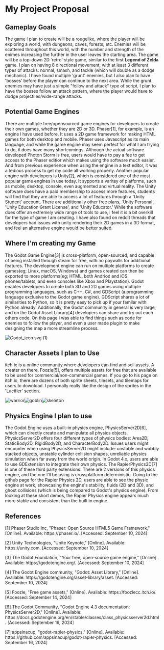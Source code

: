 # My Project Proposal

## Gameplay Goals
<p>The game I plan to create will be a rougelike, where the player will be exploring a world, with dungeons, caves, forests, etc. Enemies will be scattered throughout this world, with the number and strength of the enimes increasing the further in the user leaves the starting area. The game will be a top-down 2D 'retro' style game, similar to the first <b>Legend of Zelda</b> game. I plan on having 8 directional movement, with at least 3 different types of attacks: normal, smash, and tackle (which will double as a dodge mechanic). I have found multiple 'grunt' enemies, but I also plan to have 'bosses' before the player can continue to the next area. While the grunt enemies may have just a simple "follow and attack" type of script, I plan to have the bosses follow an attack pattern, where the player would have to dodge projectiles/wide-range attacks.</p>

## Potential Game Engines
<p>There are multiple free/opensourced game engines for developers to create their own games, whether they are 2D or 3D. Phaser[1], for example, is an engine I have used before. It uses a 2D game framework for making HTML games for both desktop and mobile. Phaser uses Javascript as its main language, and while the game engine may seem perfect for what I am trying to do, it does have many shortcomings. Although the actual software developed Photon Storm is free, users would have to pay a fee to get access to the Phaser editior which makes using the software much easier. And from previous experience when using the engine in a text editor, it was a tedious process to get my code all working properly. Another popular engine with developers is Unity[2], which is considered one of the most popular game engines in use today. It sypports a varitey of platforms, such as mobile, desktop, console, even augmented and virtual reality. The Unity software does have a paid membership to access more features, students will find that they are able to access a lot of features through a 'Unity Student' account. There are additionally other free plans, 'Unity Personal', 'Unity Education Grant License', and 'Unity Educator.' While the software does offer an extremely wide range of tools to use, I feel it is a bit overkill for the type of game I am creating. I have also found on reddit threads that developers had issues with unity rendering their 2D games in a 3D format, and feel an alternative engine would be better suited.</p>

## Where I'm creating my Game
<p>The Godot Game Engine[3] is cross-platform, open-sourced, and capable of being installed through steam for free, with no paywalls for additional features. The development engine can run on multiple platforms to create games(eg; Linux, macOS, Windows) and games created can then be exported to more platforms(eg; HTML, both Andriod and iOS phones/tablets, and even consoles like Xbox and Playstation). Godot enables developers to create both 3D and 2D games using multiple programming languages, such as C++, C#, and GDScript (a programming language exclusive to the Godot game engine). GDScript shares a lot of similarities to Python, so it is pretty easy to pick up if your familar with Python already. Additionally, the Godot community in general is very large, and on the Godot Asset Library[4] developers can share and try out each others code. On this page I was able to find things such as code for enemies to follow the player, and even a user made plugin to make designing the map a more streamline process.</p>

![Godot_icon svg (1)](https://github.com/user-attachments/assets/406ea17b-dae4-4c37-96fe-b9138f450965)


## Character Assets I plan to Use
<p> itch.io is a online community where developers can find and sell assets. A creater on there, Foozle[5], offers multiple assets for free that are available to be used for commercial/non-commercial games. If you go to his page on itch.io, there are dozens of both sprite sheets, tilesets, and tilemaps for users to download. I personally really like the design of the sprites in the 'Lucifier' section.</p>

![warrior](https://github.com/user-attachments/assets/62d2c027-5d41-4db0-9939-05dda44cddf3)![goblin](https://github.com/user-attachments/assets/9df36918-5b8d-437b-b9fa-013e9029c56d)![skeleton](https://github.com/user-attachments/assets/d30ee197-b9d7-442a-b201-62abe3ff5a23)

## Physics Engine I plan to use
<p> The Godot Engine uses a built-in physics engine, PhysicsServer2D[6], which can directly create and manipulate all physics objects. PhysicsServer2D offers four different types of physics bodies: Area2D, StaticBody2D, RigidBody2D, and CharacterBody2D. Issues users might encounter when using PhysicsServer2D might include: unstable and wobbly stacked objects, unstable cylinder collision shapes, unreliable physics simulation when far away from the world origin. In Godot 4.x, users are able to use GDExtension to integrate their own physics. The RapierPhysics2D[7] is one of these third party extensions. There are 2 versions of this physics engine, and the one I'll be using is crossplatform deterministic. Going to the github page for the Rapier Physics 2D, users are able to see the physic engine at work, showcasing the engine's stability, fluids (2D and 3D), and ghost collisions (which is being compared to Godot's physics engine). From looking at these short demos, the Rapier Physics engine appears much more stable and consistent than the built in engine.</p>



## References
<p>[1] Phaser Studio Inc, "Phaser: Open Source HTML5 Game Framework," [Online]. Available: https://phaser.io/. [Accessed: September 10, 2024]</p>
<p>[2] Unity Technologies, "Unite Keynote," [Online]. Available: https://unity.com. [Accessed: September 10, 2024]</p>
<p>[3] The Godot Foundation, "Your free, open-source game engine," [Online]. Available: https://godotengine.org/. [Accessed: September 10, 2024]</p>
<p>[4] The Godot Engine community, "Godot: Asset Library," [Online]. Available: https://godotengine.org/asset-library/asset. [Accessed: September 10, 2024]</p>
<p>[5] Foozle, "Free game assets," [Online]. Available: https://foozlecc.itch.io/. [Accessed: September 14, 2024]</p>
<p>[6] The Godot Community, "Godot Engine 4.3 documentation: PhysicsServer2D," [Online]. Available: https://docs.godotengine.org/en/stable/classes/class_physicsserver2d.html. [Accessed: September 16, 2024]</p>
<p>[7] appsinacup, "godot-rapier-physics," [Online]. Available: https://github.com/appsinacup/godot-rapier-physics. [Accessed: September 16, 2024]</p>

